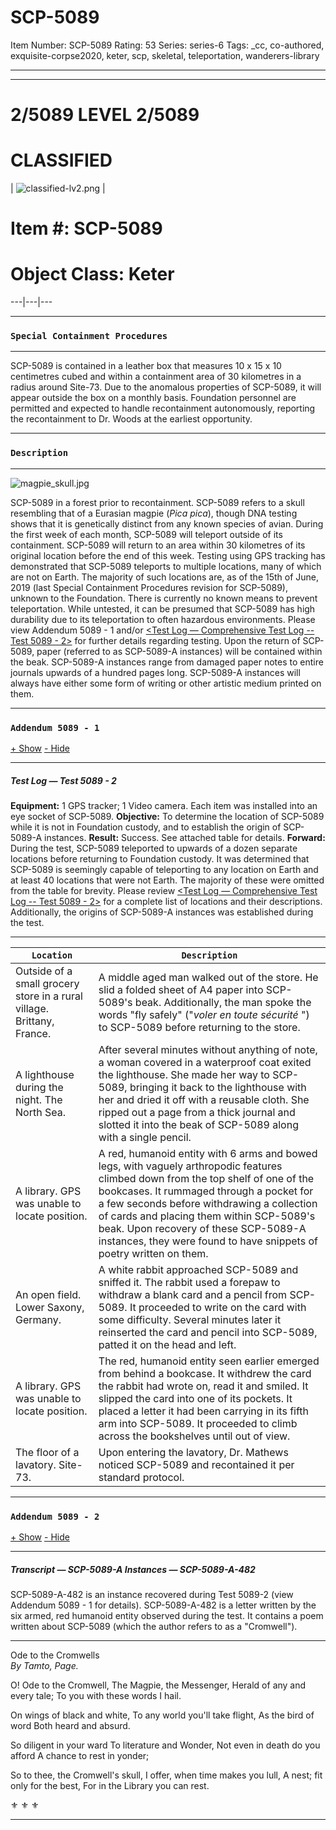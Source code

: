 # SCP-5089
Item Number: SCP-5089
Rating: 53
Series: series-6
Tags: _cc, co-authored, exquisite-corpse2020, keter, scp, skeletal, teleportation, wanderers-library

---

* * *
# 2/5089 LEVEL 2/5089
# CLASSIFIED
| ![classified-lv2.png](https://scp-wiki.wdfiles.com/local--files/component%3Aclassified-decoration-base/classified-lv2.png) | 
# Item #: SCP-5089
# Object Class: Keter  
---|---|---  
* * *
### `Special Containment Procedures`
* * *
SCP-5089 is contained in a leather box that measures 10 x 15 x 10 centimetres cubed and within a containment area of 30 kilometres in a radius around Site-73. Due to the anomalous properties of SCP-5089, it will appear outside the box on a monthly basis. Foundation personnel are permitted and expected to handle recontainment autonomously, reporting the recontainment to Dr. Woods at the earliest opportunity.
* * *
### `Description`
* * *
![magpie_skull.jpg](https://scp-wiki.wdfiles.com/local--files/scp-5089/magpie_skull.jpg)  

SCP-5089 in a forest prior to recontainment.
SCP-5089 refers to a skull resembling that of a Eurasian magpie (_Pica pica_), though DNA testing shows that it is genetically distinct from any known species of avian.
During the first week of each month, SCP-5089 will teleport outside of its containment. SCP-5089 will return to an area within 30 kilometres of its original location before the end of this week. Testing using GPS tracking has demonstrated that SCP-5089 teleports to multiple locations, many of which are not on Earth. The majority of such locations are, as of the 15th of June, 2019 (last Special Containment Procedures revision for SCP-5089), unknown to the Foundation. There is currently no known means to prevent teleportation. While untested, it can be presumed that SCP-5089 has high durability due to its teleportation to often hazardous environments. Please view Addendum 5089 - 1 and/or [<Test Log — Comprehensive Test Log -- Test 5089 - 2>](javascript:;) for further details regarding testing.
Upon the return of SCP-5089, paper (referred to as SCP-5089-A instances) will be contained within the beak. SCP-5089-A instances range from damaged paper notes to entire journals upwards of a hundred pages long. SCP-5089-A instances will always have either some form of writing or other artistic medium printed on them.
* * *
### `Addendum 5089 - 1`
[\+ Show](javascript:;)
[\- Hide](javascript:;)
* * *
##### Test Log — Test 5089 - 2
  

**Equipment:** 1 GPS tracker; 1 Video camera. Each item was installed into an eye socket of SCP-5089.
**Objective:** To determine the location of SCP-5089 while it is not in Foundation custody, and to establish the origin of SCP-5089-A instances.
**Result:** Success. See attached table for details.
**Forward:** During the test, SCP-5089 teleported to upwards of a dozen separate locations before returning to Foundation custody. It was determined that SCP-5089 is seemingly capable of teleporting to any location on Earth and at least 40 locations that were not Earth. The majority of these were omitted from the table for brevity. Please review [<Test Log — Comprehensive Test Log -- Test 5089 - 2>](javascript:;) for a complete list of locations and their descriptions. Additionally, the origins of SCP-5089-A instances was established during the test.
* * *
`Location` | `Description`  
---|---  
Outside of a small grocery store in a rural village. Brittany, France. | A middle aged man walked out of the store. He slid a folded sheet of A4 paper into SCP-5089's beak. Additionally, the man spoke the words "fly safely" ("_voler en toute sécurité_ ") to SCP-5089 before returning to the store.  
A lighthouse during the night. The North Sea. | After several minutes without anything of note, a woman covered in a waterproof coat exited the lighthouse. She made her way to SCP-5089, bringing it back to the lighthouse with her and dried it off with a reusable cloth. She ripped out a page from a thick journal and slotted it into the beak of SCP-5089 along with a single pencil.  
A library. GPS was unable to locate position. | A red, humanoid entity with 6 arms and bowed legs, with vaguely arthropodic features climbed down from the top shelf of one of the bookcases. It rummaged through a pocket for a few seconds before withdrawing a collection of cards and placing them within SCP-5089's beak. Upon recovery of these SCP-5089-A instances, they were found to have snippets of poetry written on them.  
An open field. Lower Saxony, Germany. | A white rabbit approached SCP-5089 and sniffed it. The rabbit used a forepaw to withdraw a blank card and a pencil from SCP-5089. It proceeded to write on the card with some difficulty. Several minutes later it reinserted the card and pencil into SCP-5089, patted it on the head and left.  
A library. GPS was unable to locate position. | The red, humanoid entity seen earlier emerged from behind a bookcase. It withdrew the card the rabbit had wrote on, read it and smiled. It slipped the card into one of its pockets. It placed a letter it had been carrying in its fifth arm into SCP-5089. It proceeded to climb across the bookshelves until out of view.  
The floor of a lavatory. Site-73. | Upon entering the lavatory, Dr. Mathews noticed SCP-5089 and recontained it per standard protocol.  
* * *
### `Addendum 5089 - 2`
[\+ Show](javascript:;)
[\- Hide](javascript:;)
* * *
##### Transcript — SCP-5089-A Instances — SCP-5089-A-482
  

SCP-5089-A-482 is an instance recovered during Test 5089-2 (view Addendum 5089 - 1 for details). SCP-5089-A-482 is a letter written by the six armed, red humanoid entity observed during the test. It contains a poem written about SCP-5089 (which the author refers to as a "Cromwell").
* * *
Ode to the Cromwells  
_By Tamto, Page._  

O! Ode to the Cromwell,
The Magpie, the Messenger,
Herald of any and every tale;
To you with these words I hail.  
  
  
On wings of black and white,
To any world you'll take flight,
As the bird of word
Both heard and absurd.  
  
  
So diligent in your ward
To literature and Wonder,
Not even in death do you afford
A chance to rest in yonder;  
  
  
So to thee, the Cromwell's skull,
I offer, when time makes you lull,
A nest; fit only for the best,
For in the Library you can rest.
  
⚜ ⚜ ⚜  

  

* * *